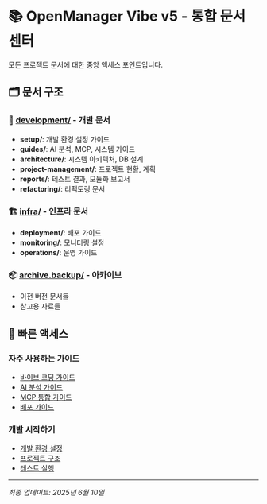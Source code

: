 # 📚 OpenManager Vibe v5 - 통합 문서 센터

모든 프로젝트 문서에 대한 중앙 액세스 포인트입니다.

## 🗂️ 문서 구조

### 📁 [development/](./development/) - 개발 문서

- **setup/**: 개발 환경 설정 가이드
- **guides/**: AI 분석, MCP, 시스템 가이드
- **architecture/**: 시스템 아키텍처, DB 설계
- **project-management/**: 프로젝트 현황, 계획
- **reports/**: 테스트 결과, 모듈화 보고서
- **refactoring/**: 리팩토링 문서

### 🏗️ [infra/](./infra/) - 인프라 문서

- **deployment/**: 배포 가이드
- **monitoring/**: 모니터링 설정
- **operations/**: 운영 가이드

### 📦 [archive.backup/](./archive.backup/) - 아카이브

- 이전 버전 문서들
- 참고용 자료들

## 🚀 빠른 액세스

### 자주 사용하는 가이드

- [바이브 코딩 가이드](./development/guides/바이브_코딩_완전_가이드.md)
- [AI 분석 가이드](./development/guides/AI_분석_완전_가이드.md)
- [MCP 통합 가이드](./development/guides/MCP_통합_가이드.md)
- [배포 가이드](./infra/deployment/배포_통합_가이드.md)

### 개발 시작하기

- [개발 환경 설정](./development/setup/개발_환경_설정_가이드.md)
- [프로젝트 구조](./development/architecture/시스템_아키텍처_완전_가이드.md)
- [테스트 실행](./development/setup/테스트_환경_설정.md)

---

_최종 업데이트: 2025년 6월 10일_
